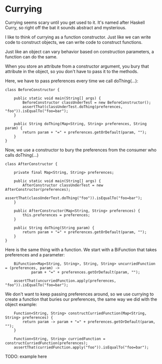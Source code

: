 # Currying

Currying seems scary until you get used to it.  It's named after Haskell Curry, so right off the bat
it sounds abstract and mysterious.

I like to think of currying as a function constructor.  Just like we can write code to construct objects,
we can write code to construct functions.

Just like an object can vary behavior based on construction parameters, a function can do the same.

When you store an attribute from a constructor argument, you bury that attribute in the object, so you
don't have to pass it to the methods.

Here, we have to pass preferences every time we call doThing(...):

```
class BeforeConstructor {

    public static void main(String[] args) {
        BeforeConstructor classUnderTest = new BeforeConstructor();
        assertThat(classUnderTest.doThing(preferences, "foo")).isEqualTo("foo=bar");
    }

    public String doThing(Map<String, String> preferences, String param) {
        return param + "=" + preferences.getOrDefault(param, "");
    }
}

```

Now, we use a constructor to bury the preferences from the consumer who calls doThing(...)

```
class AfterConstructor {

    private final Map<String, String> preferences;

    public static void main(String[] args) {
        AfterConstructor classUnderTest = new AfterConstructor(preferences);
        assertThat(classUnderTest.doThing("foo")).isEqualTo("foo=bar");
    }

    public AfterConstructor(Map<String, String> preferences) {
        this.preferences = preferences;
    }

    public String doThing(String param) {
        return param + "=" + preferences.getOrDefault(param, "");
    }
}

```

Here is the same thing with a function.  We start with a BiFunction that takes preferences and a parameter:

```
    BiFunction<Map<String, String>, String, String> uncurriedFunction = (preferences, param) ->
            param + "=" + preferences.getOrDefault(param, "");

    assertThat(uncurriedFunction.apply(preferences, "foo")).isEqualTo("foo=bar");

```

We don't want to keep passing preferences around, so we use currying to create a function that buries our
preferences, the same way we did with the object example:

```
    Function<String, String> constructCurriedFunction(Map<String, String> preferences) {
        return param -> param + "=" + preferences.getOrDefault(param, "");
    }

    Function<String, String> curriedFunction = constructCurriedFunction(preferences);
    assertThat(curriedFunction.apply("foo")).isEqualTo("foo=bar");

```

TODO: example here

